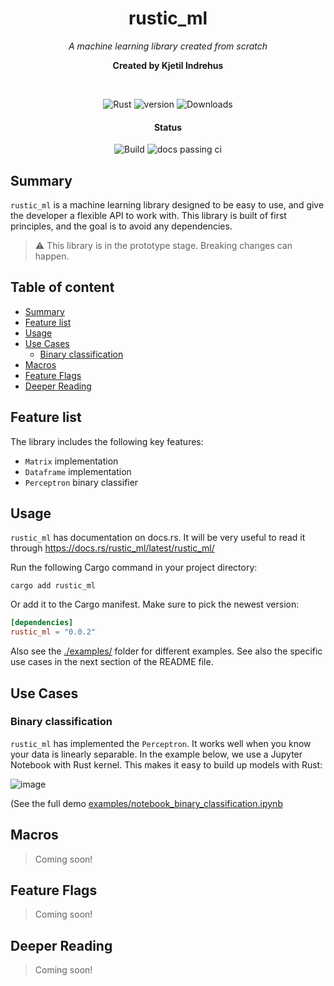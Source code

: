 <div align="center">
    <h1> rustic_ml </h1>
    <p><i>A machine learning library created from scratch</i></p>
    <p><strong>Created by Kjetil Indrehus</strong></p>

   <br/>

   <!-- Badges Section -->

   <p>
      <img alt="Rust" src="https://img.shields.io/badge/rust-1.74-orange?logo=rust" />
      <img alt="version" src="https://img.shields.io/crates/v/rustic_ml" />
      <img alt="Downloads" src="https://img.shields.io/crates/dv/rustic_ml" />
   </p>

   <h4>Status</h4>
   <p>
      <img alt="Build" src="https://github.com/KjetilIN/rustic_ml/actions/workflows/test.yml/badge.svg" />
      <img alt="docs passing ci" src="https://img.shields.io/docsrs/rustic_ml" />
   </p>
</div>


## Summary

`rustic_ml` is a machine learning library designed to be easy to use, and give the developer a flexible API to work with.
This library is built of first principles, and the goal is to avoid any dependencies. 


> ⚠️ This library is in the prototype stage. Breaking changes can happen. 


## Table of content <!-- omit in toc -->

- [Summary](#summary)
- [Feature list](#feature-list)
- [Usage](#usage)
- [Use Cases](#use-cases)
  - [Binary classification](#binary-classification)
- [Macros](#macros)
- [Feature Flags](#feature-flags)
- [Deeper Reading](#deeper-reading)


## Feature list 

The library includes the following key features:
- `Matrix` implementation
- `Dataframe` implementation 
- `Perceptron` binary classifier

## Usage

`rustic_ml` has documentation on docs.rs. It will be very useful to read it through
https://docs.rs/rustic_ml/latest/rustic_ml/

Run the following Cargo command in your project directory:
```terminal
cargo add rustic_ml
```
Or add it to the Cargo manifest. Make sure to pick the newest version:

```toml
[dependencies]
rustic_ml = "0.0.2"
```
Also see the [./examples/](examples/) folder for different examples. 
See also the specific use cases in the next section of the README file.

## Use Cases

### Binary classification 

`rustic_ml` has implemented the `Perceptron`. It works well when you know your data is linearly separable.
In the example below, we use a Jupyter Notebook with Rust kernel. This makes it easy to build up models with Rust:

![image](https://github.com/user-attachments/assets/29ef6f0c-ab6f-46f9-bc2b-1b748c34e039)

(See the full demo [examples/notebook_binary_classification.ipynb](examples/notebook_binary_classification.ipynb)


## Macros

> Coming soon!

## Feature Flags

> Coming soon!

## Deeper Reading

> Coming soon!
